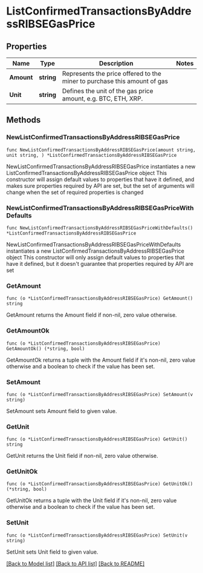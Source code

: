 # ListConfirmedTransactionsByAddressRIBSEGasPrice

## Properties

Name | Type | Description | Notes
------------ | ------------- | ------------- | -------------
**Amount** | **string** | Represents the price offered to the miner to purchase this amount of gas | 
**Unit** | **string** | Defines the unit of the gas price amount, e.g. BTC, ETH, XRP. | 

## Methods

### NewListConfirmedTransactionsByAddressRIBSEGasPrice

`func NewListConfirmedTransactionsByAddressRIBSEGasPrice(amount string, unit string, ) *ListConfirmedTransactionsByAddressRIBSEGasPrice`

NewListConfirmedTransactionsByAddressRIBSEGasPrice instantiates a new ListConfirmedTransactionsByAddressRIBSEGasPrice object
This constructor will assign default values to properties that have it defined,
and makes sure properties required by API are set, but the set of arguments
will change when the set of required properties is changed

### NewListConfirmedTransactionsByAddressRIBSEGasPriceWithDefaults

`func NewListConfirmedTransactionsByAddressRIBSEGasPriceWithDefaults() *ListConfirmedTransactionsByAddressRIBSEGasPrice`

NewListConfirmedTransactionsByAddressRIBSEGasPriceWithDefaults instantiates a new ListConfirmedTransactionsByAddressRIBSEGasPrice object
This constructor will only assign default values to properties that have it defined,
but it doesn't guarantee that properties required by API are set

### GetAmount

`func (o *ListConfirmedTransactionsByAddressRIBSEGasPrice) GetAmount() string`

GetAmount returns the Amount field if non-nil, zero value otherwise.

### GetAmountOk

`func (o *ListConfirmedTransactionsByAddressRIBSEGasPrice) GetAmountOk() (*string, bool)`

GetAmountOk returns a tuple with the Amount field if it's non-nil, zero value otherwise
and a boolean to check if the value has been set.

### SetAmount

`func (o *ListConfirmedTransactionsByAddressRIBSEGasPrice) SetAmount(v string)`

SetAmount sets Amount field to given value.


### GetUnit

`func (o *ListConfirmedTransactionsByAddressRIBSEGasPrice) GetUnit() string`

GetUnit returns the Unit field if non-nil, zero value otherwise.

### GetUnitOk

`func (o *ListConfirmedTransactionsByAddressRIBSEGasPrice) GetUnitOk() (*string, bool)`

GetUnitOk returns a tuple with the Unit field if it's non-nil, zero value otherwise
and a boolean to check if the value has been set.

### SetUnit

`func (o *ListConfirmedTransactionsByAddressRIBSEGasPrice) SetUnit(v string)`

SetUnit sets Unit field to given value.



[[Back to Model list]](../README.md#documentation-for-models) [[Back to API list]](../README.md#documentation-for-api-endpoints) [[Back to README]](../README.md)


